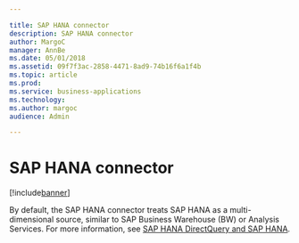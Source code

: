 ```yaml
---

title: SAP HANA connector
description: SAP HANA connector
author: MargoC
manager: AnnBe
ms.date: 05/01/2018
ms.assetid: 09f7f3ac-2858-4471-8ad9-74b16f6a1f4b
ms.topic: article
ms.prod: 
ms.service: business-applications
ms.technology: 
ms.author: margoc
audience: Admin

---
```

#  SAP HANA connector




[!include[banner](../../../includes/banner.md)]

By default, the SAP HANA connector treats SAP HANA as a multi-dimensional
source, similar to SAP Business Warehouse (BW) or Analysis Services. For more
information, see [SAP HANA DirectQuery and SAP
HANA](https://docs.microsoft.com/en-us/power-bi/desktop-directquery-sap-hana).
